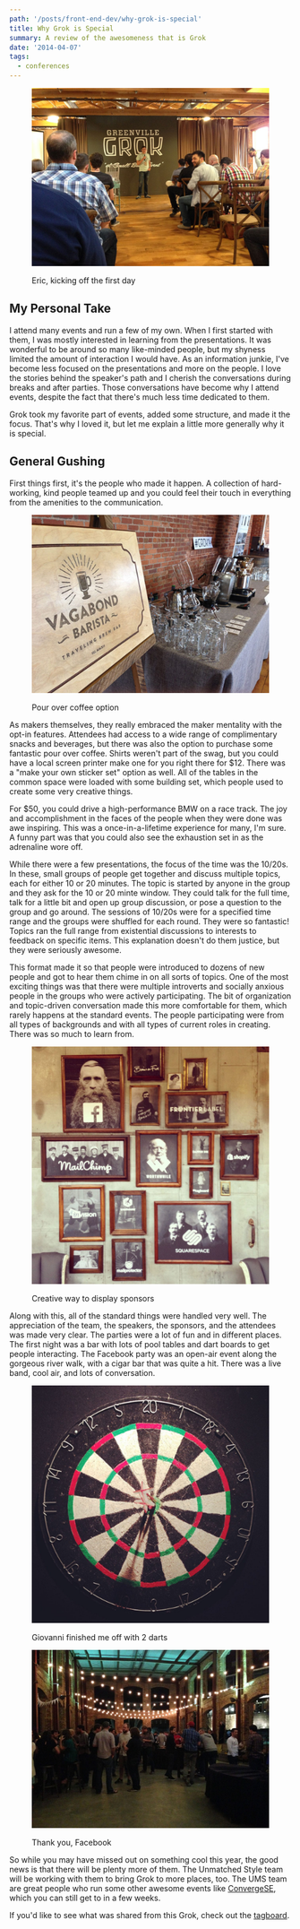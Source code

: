 ```yaml
---
path: '/posts/front-end-dev/why-grok-is-special'
title: Why Grok is Special
summary: A review of the awesomeness that is Grok
date: '2014-04-07'
tags:
  - conferences
---
```


<div class="container">

<figure>

![Grok intro](./grok-01.jpg)

<figcaption>Eric, kicking off the first day</figcaption>

</figure>

## My Personal Take

I attend many events and run a few of my own. When I first started with them, I was mostly interested in learning from the presentations. It was wonderful to be around so many like-minded people, but my shyness limited the amount of interaction I would have. As an information junkie, I've become less focused on the presentations and more on the people. I love the stories behind the speaker's path and I cherish the conversations during breaks and after parties. Those conversations have become why I attend events, despite the fact that there's much less time dedicated to them.

Grok took my favorite part of events, added some structure, and made it the focus. That's why I loved it, but let me explain a little more generally why it is special.

## General Gushing

First things first, it's the people who made it happen. A collection of hard-working, kind people teamed up and you could feel their touch in everything from the amenities to the communication.

<figure>

![Grok intro](./grok-02.jpg)

<figcaption>Pour over coffee option</figcaption>

</figure>

As makers themselves, they really embraced the maker mentality with the opt-in features. Attendees had access to a wide range of complimentary snacks and beverages, but there was also the option to purchase some fantastic pour over coffee. Shirts weren't part of the swag, but you could have a local screen printer make one for you right there for $12\. There was a "make your own sticker set" option as well. All of the tables in the common space were loaded with some building set, which people used to create some very creative things.

For $50, you could drive a high-performance BMW on a race track. The joy and accomplishment in the faces of the people when they were done was awe inspiring. This was a once-in-a-lifetime experience for many, I'm sure. A funny part was that you could also see the exhaustion set in as the adrenaline wore off.

While there were a few presentations, the focus of the time was the 10/20s. In these, small groups of people get together and discuss multiple topics, each for either 10 or 20 minutes. The topic is started by anyone in the group and they ask for the 10 or 20 minte window. They could talk for the full time, talk for a little bit and open up group discussion, or pose a question to the group and go around. The sessions of 10/20s were for a specified time range and the groups were shuffled for each round. They were so fantastic! Topics ran the full range from existential discussions to interests to feedback on specific items. This explanation doesn't do them justice, but they were seriously awesome.

This format made it so that people were introduced to dozens of new people and got to hear them chime in on all sorts of topics. One of the most exciting things was that there were multiple introverts and socially anxious people in the groups who were actively participating. The bit of organization and topic-driven conversation made this more comfortable for them, which rarely happens at the standard events. The people participating were from all types of backgrounds and with all types of current roles in creating. There was so much to learn from.

<figure>

![Grok intro](./grok-05.jpg)

<figcaption>Creative way to display sponsors</figcaption>

</figure>

Along with this, all of the standard things were handled very well. The appreciation of the team, the speakers, the sponsors, and the attendees was made very clear. The parties were a lot of fun and in different places. The first night was a bar with lots of pool tables and dart boards to get people interacting. The Facebook party was an open-air event along the gorgeous river walk, with a cigar bar that was quite a hit. There was a live band, cool air, and lots of conversation.

<figure>

![Grok intro](./grok-04.jpg)

<figcaption>Giovanni finished me off with 2 darts</figcaption>

</figure>

<figure class="mtl">

![Grok intro](./grok-06.jpg)

<figcaption>Thank you, Facebook</figcaption>

</figure>

So while you may have missed out on something cool this year, the good news is that there will be plenty more of them. The Unmatched Style team will be working with them to bring Grok to more places, too. The UMS team are great people who run some other awesome events like [ConvergeSE,](http://convergese.com/) which you can still get to in a few weeks.

If you'd like to see what was shared from this Grok, check out the [tagboard](https://tagboard.com/grok14).

</div>